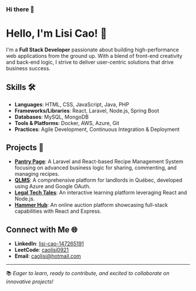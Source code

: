 ### Hi there 👋

# Hello, I'm Lisi Cao! 👋

I'm a **Full Stack Developer** passionate about building high-performance web applications from the ground up. With a blend of front-end creativity and back-end logic, I strive to deliver user-centric solutions that drive business success.

## Skills 🛠️
- **Languages**: HTML, CSS, JavaScript, Java, PHP
- **Frameworks/Libraries**: React, Laravel, Node.js, Spring Boot
- **Databases**: MySQL, MongoDB
- **Tools & Platforms**: Docker, AWS, Azure, Git
- **Practices**: Agile Development, Continuous Integration & Deployment

## Projects 💼
- [**Pantry Page**](https://github.com/lisiCAO/PantryPage): A Laravel and React-based Recipe Management System focusing on advanced business logic for sharing, commenting, and managing recipes.
- [**QLMS**](https://github.com/lisiCAO/QLMS): A comprehensive platform for landlords in Québec, developed using Azure and Google OAuth.
- [**Legal Tech Tales**](https://github.com/lisiCAO/Legal-Tech-Tales): An interactive learning platform leveraging React and Node.js.
- [**Hammer Hub**](https://github.com/lisiCAO/hammer-hub): An online auction platform showcasing full-stack capabilities with React and Express.

## Connect with Me 🌐
- **LinkedIn**: [lisi-cao-147265191](http://linkedin.com/in/lisi-cao)
- **LeetCode**: [caolisi0921](https://leetcode.com/caolisi0921/)
- **Email**: [caolisi@hotmail.com](mailto:caolisi@hotmail.com)

---

📚 *Eager to learn, ready to contribute, and excited to collaborate on innovative projects!*

